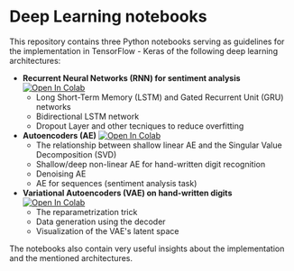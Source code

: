 # Deep Learning notebooks

This repository contains three Python notebooks serving as guidelines for the implementation in TensorFlow - Keras of the following deep learning architectures:
- **Recurrent Neural Networks (RNN) for sentiment analysis** [![Open In Colab](https://colab.research.google.com/assets/colab-badge.svg)](https://colab.research.google.com/github/silviapoletti/Deep_Learning_notebooks/blob/main/recurrent_neural_network.ipynb)
  - Long Short-Term Memory (LSTM) and Gated Recurrent Unit (GRU) networks
  - Bidirectional LSTM network
  - Dropout Layer and other tecniques to reduce overfitting
- **Autoencoders (AE)** [![Open In Colab](https://colab.research.google.com/assets/colab-badge.svg)](https://colab.research.google.com/github/silviapoletti/Deep_Learning_notebooks/blob/main/autoencoders.ipynb)
  - The relationship between shallow linear AE and the Singular Value Decomposition (SVD)
  - Shallow/deep non-linear AE for hand-written digit recognition
  - Denoising AE
  - AE for sequences (sentiment analysis task)
- **Variational Autoencoders (VAE) on hand-written digits** [![Open In Colab](https://colab.research.google.com/assets/colab-badge.svg)](https://colab.research.google.com/github/silviapoletti/Deep_Learning_notebooks/blob/main/variational_autoencoders.ipynb)
  - The reparametrization trick
  - Data generation using the decoder
  - Visualization of the VAE's latent space

The notebooks also contain very useful insights about the implementation and the mentioned architectures.
